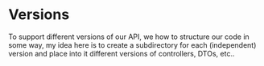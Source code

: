 # Versions

To support different versions of our API, we how to structure our code in some way, 
my idea here is to create a subdirectory for each (independent) version and place into 
it different versions of controllers, DTOs, etc..
